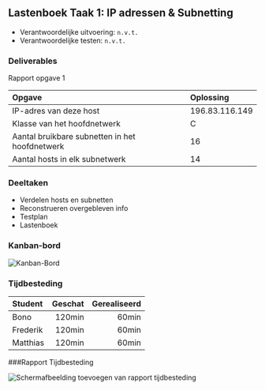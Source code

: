 ## Lastenboek Taak 1: IP adressen & Subnetting

* Verantwoordelijke uitvoering: `n.v.t.`
* Verantwoordelijke testen: `n.v.t.`

### Deliverables
Rapport opgave 1  


| Opgave                                              | Oplossing       |
|:---                                                 | :---            |
| IP-adres van deze host                              | 196.83.116.149  | 
| Klasse van het hoofdnetwerk                         | C               |
| Aantal bruikbare subnetten in het hoofdnetwerk      | 16              |     
| Aantal hosts in elk subnetwerk                      | 14              |


### Deeltaken

* Verdelen hosts en subnetten
* Reconstrueren overgebleven info
* Testplan
* Lastenboek

### Kanban-bord

![Kanban-Bord](http://puu.sh/g3v09/823b2b8d66.png)

### Tijdbesteding

| Student  | Geschat | Gerealiseerd |
| :---     |    ---: |         ---: |
| Bono  |    120min     |       60min       |
| Frederik |    120min     |       60min       |
| Matthias |    120min     |       60min       |


###Rapport Tijdbesteding

![Schermafbeelding toevoegen van rapport tijdbesteding](http://puu.sh/g3xq4/679b7e911e.png)
